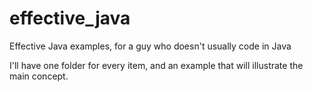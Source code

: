 effective_java
==============

Effective Java examples, for a guy who doesn't usually code in Java

I'll have one folder for every item, and an example that will illustrate
the main concept.
